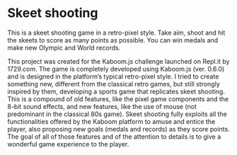 # Skeet shooting
This is a skeet shooting game in a retro-pixel style. Take aim, shoot and hit the skeets to score as many points as possible. You can win medals and make new Olympic and World records.

This project was created for the Kaboom.js challenge launched on Repl.it by 1729.com. The game is completely developed using Kaboom.js (ver. 0.6.0) and is designed in the platform’s typical retro-pixel style.
I tried to create something new, different from the classical retro games, but still strongly inspired by them, developing a sports game that replicates skeet shooting. This is a compound of old features, like the pixel game components and the 8-bit sound effects, and new features, like the use of mouse (not predominant in the classical 80s game).
Skeet shooting fully exploits all the functionalities offered by the Kaboom platform to amuse and entice the player, also proposing new goals (medals and records) as they score points.
The goal of all of those features and of the attention to details is to give a wonderful game experience to the player. 